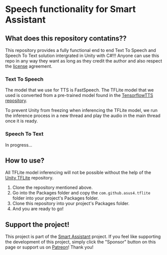 # Speech functionality for Smart Assistant

## What does this repository contatins??

This repository provides a fully functional end to end Text To Speech and Speech To Text solution intergrated in Unity with C#!!! Anyone can use this repo in any way they want as long as they credit the author and also respect the [license](LICENSE) agreement.

### Text To Speech

The model that we use for TTS is FastSpeech. The TFLite model that we used is converted from a pre-trained model found in the [TensorflowTTS repository](https://github.com/TensorSpeech/TensorFlowTTS).

To prevent Unity from freezing when inferencing the TFLite model, we run the inference process in a new thread and play the audio in the main thread once it is ready.

### Speech To Text

In progress...

## How to use?

All TFLite model inferencing will not be possible without the help of the [Unity TFLite](https://github.com/asus4/tf-lite-unity-sample) repository.

1. Clone the repository mentioned above.
2. Go into the Packages folder and copy the `com.github.asus4.tflite` folder into your project's Packages folder.
3. Clone this repository into your project's Packages folder.
4. And you are ready to go!

## Support the project!

This project is part of the [Smart Assistant](https://github.com/voxell-tech/SmartAssistant) project. If you feel like supporting the development of this project, simply click the "Sponsor" button on this page or support us on [Patreon](https://www.patreon.com/smartassistant)! Thank you!
